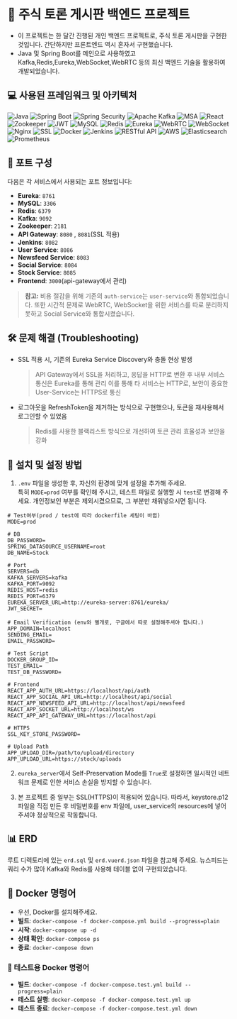 # 📝 주식 토론 게시판 백엔드 프로젝트

- 이 프로젝트는 한 달간 진행된 개인 백엔드 프로젝트로, 주식 토론 게시판을 구현한 것입니다. 간단하지만 프론트엔드 역시 혼자서 구현했습니다.
- Java 및 Spring Boot를 메인으로 사용하였고 Kafka,Redis,Eureka,WebSocket,WebRTC 등의 최신 백엔드 기술을 활용하여 개발되었습니다.

## 💻 사용된 프레임워크 및 아키텍처

![Java](https://img.shields.io/badge/Java-ED8B00?style=for-the-badge&logo=java&logoColor=white) ![Spring Boot](https://img.shields.io/badge/Spring_Boot-F2F4F9?style=for-the-badge&logo=spring-boot) ![Spring Security](https://img.shields.io/badge/Spring_Security-6DB33F?style=for-the-badge&logo=spring&logoColor=white) ![Apache Kafka](https://img.shields.io/badge/Apache%20Kafka-231F20?style=for-the-badge&logo=apache-kafka&logoColor=white) ![MSA](https://img.shields.io/badge/MSA-00897B?style=for-the-badge) ![React](https://img.shields.io/badge/React-20232A?style=for-the-badge&logo=react&logoColor=61DAFB) ![Zookeeper](https://img.shields.io/badge/Zookeeper-FF4B4B?style=for-the-badge&logo=apache-zookeeper&logoColor=white) ![JWT](https://img.shields.io/badge/JWT-000000?style=for-the-badge&logo=JSON%20web%20tokens&logoColor=white) ![MySQL](https://img.shields.io/badge/MySQL-4479A1?style=for-the-badge&logo=mysql&logoColor=white) ![Redis](https://img.shields.io/badge/Redis-DC382D?style=for-the-badge&logo=redis&logoColor=white) ![Eureka](https://img.shields.io/badge/Eureka-4DB33D?style=for-the-badge&logo=spring&logoColor=white) ![WebRTC](https://img.shields.io/badge/WebRTC-333333?style=for-the-badge&logo=webrtc&logoColor=white) ![WebSocket](https://img.shields.io/badge/WebSocket-010101?style=for-the-badge&logo=websocket&logoColor=white) ![Nginx](https://img.shields.io/badge/Nginx-009639?style=for-the-badge&logo=nginx&logoColor=white) ![SSL](https://img.shields.io/badge/SSL-3A9B35?style=for-the-badge&logo=let's-encrypt&logoColor=white) ![Docker](https://img.shields.io/badge/Docker-2496ED?style=for-the-badge&logo=docker&logoColor=white) ![Jenkins](https://img.shields.io/badge/Jenkins-D24939?style=for-the-badge&logo=jenkins&logoColor=white) ![RESTful API](https://img.shields.io/badge/RESTful-02569B?style=for-the-badge&logo=restful-api&logoColor=white) ![AWS](https://img.shields.io/badge/AWS-232F3E?style=for-the-badge&logo=amazon-aws&logoColor=white) ![Elasticsearch](https://img.shields.io/badge/Elasticsearch-005571?style=for-the-badge&logo=elasticsearch&logoColor=white) ![Prometheus](https://img.shields.io/badge/Prometheus-E6522C?style=for-the-badge&logo=prometheus&logoColor=white) 

## 🚪 포트 구성

다음은 각 서비스에서 사용되는 포트 정보입니다:

- **Eureka**: `8761`
- **MySQL**: `3306`
- **Redis**: `6379`
- **Kafka**: `9092`
- **Zookeeper**: `2181`
- **API Gateway**: `8080` , `8081`(SSL 적용)
- **Jenkins**: `8082`
- **User Service**: `8086`
- **Newsfeed Service**: `8083`
- **Social Service**: `8084`
- **Stock Service**: `8085`
- **Frontend**: `3000`(api-gateway에서 관리)

> **참고:** 비용 절감을 위해 기존의 `auth-service`는 `user-service`와 통합되었습니다. 또한 시간적 문제로 WebRTC, WebSocket을 위한 서비스를 따로 분리하지 못하고 Social Service와 통합시켰습니다.

## 🛠 문제 해결 (Troubleshooting)

- SSL 적용 시, 기존의 Eureka Service Discovery와 충돌 현상 발생 
  > API Gateway에서 SSL을 처리하고, 응답을 HTTP로 변환 후 내부 서비스 통신은 Eureka를 통해 관리
  > 이를 통해 타 서비스는 HTTP로, 보안이 중요한 User-Service는 HTTPS로 통신

- 로그아웃을 RefreshToken을 제거하는 방식으로 구현했으나, 토큰을 재사용해서 로그인할 수 있었음
  > Redis를 사용한 블랙리스트 방식으로 개선하여 토큰 관리 효율성과 보안을 강화


## 🚀 설치 및 설정 방법

1. `.env` 파일을 생성한 후, 자신의 환경에 맞게 설정을 추가해 주세요.  
   특히 `MODE=prod` 여부를 확인해 주시고, 테스트 파일로 실행할 시 `test`로 변경해 주세요. 개인정보인 부분은 제외시켰으므로, 그 부분만 채워넣으시면 됩니다.

```
# Test여부(prod / test에 따라 dockerfile 세팅이 바뀜)
MODE=prod

# DB
DB_PASSWORD=
SPRING_DATASOURCE_USERNAME=root
DB_NAME=Stock

# Port
SERVERS=db
KAFKA_SERVERS=kafka
KAFKA_PORT=9092
REDIS_HOST=redis
REDIS_PORT=6379
EUREKA_SERVER_URL=http://eureka-server:8761/eureka/
JWT_SECRET=

# Email Verification (env와 별개로, 구글에서 따로 설정해주셔야 합니다.)
APP_DOMAIN=localhost
SENDING_EMAIL=
EMAIL_PASSWORD=

# Test Script
DOCKER_GROUP_ID=
TEST_EMAIL=
TEST_DB_PASSWORD=

# Frontend
REACT_APP_AUTH_URL=https://localhost/api/auth
REACT_APP_SOCIAL_API_URL=http://localhost/api/social
REACT_APP_NEWSFEED_API_URL=http://localhost/api/newsfeed
REACT_APP_SOCKET_URL=http://localhost/ws
REACT_APP_API_GATEWAY_URL=https://localhost/api

# HTTPS
SSL_KEY_STORE_PASSWORD=

# Upload Path
APP_UPLOAD_DIR=/path/to/upload/directory
APP_UPLOAD_URL=https://stock/uploads
```

2. `eureka_server`에서 Self-Preservation Mode를 `True`로 설정하면 일시적인 네트워크 문제로 인한 서비스 손실을 방지할 수 있습니다.

3. 본 프로젝트 중 일부는 SSL(HTTPS)이 적용되어 있습니다. 따라서, keystore.p12 파일을 직접 만든 후 비밀번호를 env 파일에, user_service의 resources에 넣어 주셔야 정상적으로 작동합니다.

## 📊 ERD

루트 디렉토리에 있는 `erd.sql` 및 `erd.vuerd.json` 파일을 참고해 주세요. 뉴스피드는 쿼리 수가 많아 Kafka와 Redis를 사용해 테이블 없이 구현되었습니다.

## 🐳 Docker 명령어

- 우선, Docker를 설치해주세요.
- **빌드**: `docker-compose -f docker-compose.yml build --progress=plain`
- **시작**: `docker-compose up -d`
- **상태 확인**: `docker-compose ps`
- **종료**: `docker-compose down`

### 🧪 테스트용 Docker 명령어

- **빌드**: `docker-compose -f docker-compose.test.yml build --progress=plain`
- **테스트 실행**: `docker-compose -f docker-compose.test.yml up`
- **테스트 종료**: `docker-compose -f docker-compose.test.yml down`
